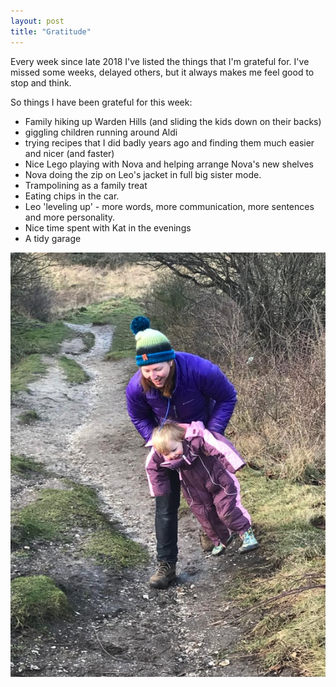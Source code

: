 ```yaml
---
layout: post
title: "Gratitude" 
---
```



Every week since late 2018 I've listed the things that I'm grateful for. I've missed some weeks, delayed others, but it always makes me feel good to stop and think. 

So things I have been grateful for this week: 

* Family hiking up Warden Hills (and sliding the kids down on their backs) 
* giggling children running around Aldi 
* trying recipes that I did badly years ago and finding them much easier and nicer (and faster) 
* Nice Lego playing with Nova and helping arrange Nova's new shelves 
* Nova doing the zip on Leo's jacket in full big sister mode. 
* Trampolining as a family treat
* Eating chips in the car.  
* Leo 'leveling up' - more words, more communication, more sentences and more personality. 
* Nice time spent with Kat in the evenings 
* A tidy garage 




![Kat and Leo in the hills](/assets/images/2022-03-01-grat.png)

